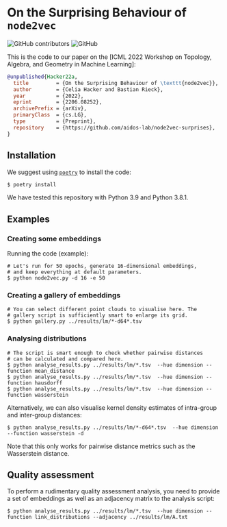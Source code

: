 # On the Surprising Behaviour of `node2vec`

![GitHub contributors](https://img.shields.io/github/contributors/aidos-lab/node2vec-surprises) ![GitHub](https://img.shields.io/github/license/aidos-lab/node2vec-surprises)

This is the code to our paper on the [ICML 2022 Workshop on Topology,
Algebra, and Geometry in Machine Learning]:

```bibtex
@unpublished{Hacker22a,
  title         = {On the Surprising Behaviour of \texttt{node2vec}},
  author        = {Celia Hacker and Bastian Rieck},
  year          = {2022},
  eprint        = {2206.08252},
  archivePrefix = {arXiv},
  primaryClass  = {cs.LG},
  type          = {Preprint},
  repository    = {https://github.com/aidos-lab/node2vec-surprises},
}
```

## Installation

We suggest using [`poetry`](https://python-poetry.org) to install the
code:

```bash
$ poetry install
```

We have tested this repository with Python 3.9 and Python 3.8.1.

## Examples

### Creating some embeddings

Running the code (example):

    # Let's run for 50 epochs, generate 16-dimensional embeddings,
    # and keep everything at default parameters.
    $ python node2vec.py -d 16 -e 50

### Creating a gallery of embeddings

    # You can select different point clouds to visualise here. The
    # gallery script is sufficiently smart to enlarge its grid.
    $ python gallery.py ../results/lm/*-d64*.tsv

### Analysing distributions

    # The script is smart enough to check whether pairwise distances
    # can be calculated and compared here.
    $ python analyse_results.py ../results/lm/*.tsv  --hue dimension --function mean_distance
    $ python analyse_results.py ../results/lm/*.tsv  --hue dimension --function hausdorff
    $ python analyse_results.py ../results/lm/*.tsv  --hue dimension --function wasserstein

Alternatively, we can also visualise kernel density estimates of
intra-group and inter-group distances:

    $ python analyse_results.py ../results/lm/*-d64*.tsv  --hue dimension --function wasserstein -d

Note that this only works for pairwise distance metrics such as the
Wasserstein distance.

## Quality assessment

To perform a rudimentary quality assessment analysis, you need to
provide a set of embeddings as well as an adjacency matrix to the
analysis script:

    $ python analyse_results.py ../results/lm/*.tsv  --hue dimension --function link_distributions --adjacency ../results/lm/A.txt
